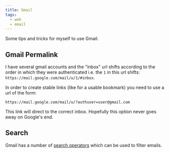 ```yaml
---
title: Gmail
tags:
  - web
  - email
---
```


Some tips and tricks for myself to use Gmail.

## Gmail Permalink

I have several gmail accounts and the "inbox" url shifts according to the order in which they were authenticated i.e. the `1` in this url shifts:
`https://mail.google.com/mail/u/1/#inbox`.

In order to create stable links (like for a usable bookmark) you need to use a url of the form:

```
https://mail.google.com/mail/u/?authuser=user@gmail.com
```

This link will direct to the correct inbox. Hopefully this option never goes away on Google's end.

## Search

Gmail has a number of [search operators](https://support.google.com/mail/answer/7190?hl=en&ref_topic=3394593&sjid=2040408358466082132-NC)
which can be used to filter emails.
